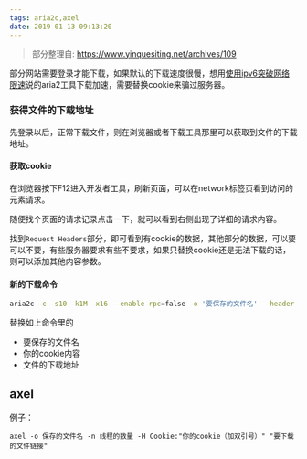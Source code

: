 ```yaml
---
tags: aria2c,axel
date: 2019-01-13 09:13:20
---
```


>  部分整理自: https://www.yinquesiting.net/archives/109

部分网站需要登录才能下载，如果默认的下载速度很慢，想用[使用ipv6突破网络限速](https://www.yinquesiting.net/archives/80)说的aria2工具下载加速，需要替换cookie来骗过服务器。

### 获得文件的下载地址

先登录以后，正常下载文件，则在浏览器或者下载工具那里可以获取到文件的下载地址。

#### 获取cookie

在浏览器按下F12进入开发者工具，刷新页面，可以在network标签页看到访问的元素请求。

随便找个页面的请求记录点击一下，就可以看到右侧出现了详细的请求内容。

找到`Request Headers`部分，即可看到有cookie的数据，其他部分的数据，可以要可以不要，有些服务器要求有些不要求，如果只替换cookie还是无法下载的话，则可以添加其他内容参数。

#### 新的下载命令

```bash
aria2c -c -s10 -k1M -x16 --enable-rpc=false -o '要保存的文件名' --header "User-Agent: Mozilla/5.0 (X11; Linux x86_64) AppleWebKit/537.36 (KHTML, like Gecko) Chrome/61.0.3163.100 Safari/537.36" --header "Cookie: 你的cookie内容" "文件的下载地址"
```

替换如上命令里的

- 要保存的文件名
- 你的cookie内容
- 文件的下载地址

## axel

例子：

```shell
axel -o 保存的文件名 -n 线程的数量 -H Cookie:"你的cookie（加双引号）" "要下载的文件链接"
```
